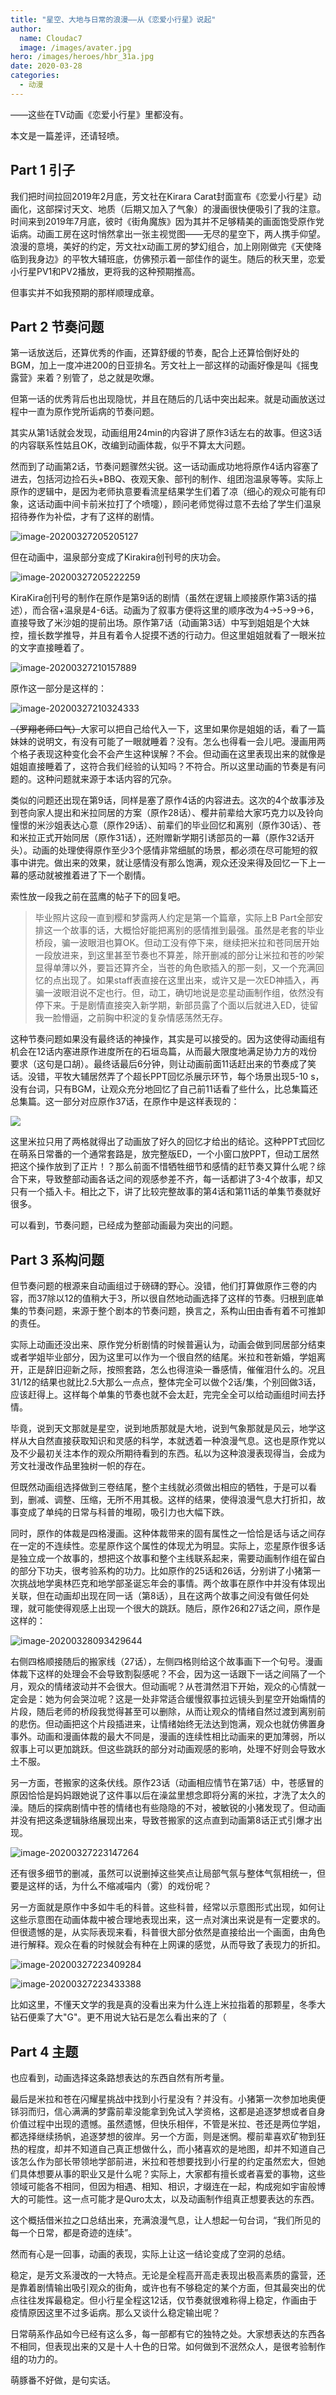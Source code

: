 ```yaml
---
title: "星空、大地与日常的浪漫——从《恋爱小行星》说起"
author: 
  name: Cloudac7
  image: /images/avater.jpg
hero: /images/heroes/hbr_31a.jpg
date: 2020-03-28
categories:
  - 动漫
---
```


——这些在TV动画《恋爱小行星》里都没有。

本文是一篇差评，还请轻喷。

## Part 1 引子

我们把时间拉回2019年2月底，芳文社在Kirara Carat封面宣布《恋爱小行星》动画化，这部探讨天文、地质（后期又加入了气象）的漫画很快便吸引了我的注意。时间来到2019年7月底，彼时《街角魔族》因为其并不足够精美的画面饱受原作党诟病。动画工房在这时悄然拿出一张主视觉图——无尽的星空下，两人携手仰望。浪漫的意境，美好的约定，芳文社x动画工房的梦幻组合，加上刚刚做完《天使降临到我身边》的平牧大辅班底，仿佛预示着一部佳作的诞生。随后的秋天里，恋爱小行星PV1和PV2播放，更将我的这种预期推高。

但事实并不如我预期的那样顺理成章。

## Part 2 节奏问题

第一话放送后，还算优秀的作画，还算舒缓的节奏，配合上还算恰倒好处的BGM，加上一度冲进200的日亚排名。芳文社上一部这样的动画好像是叫《摇曳露营》来着？别管了，总之就是吹爆。

但第一话的优秀背后也出现隐忧，并且在随后的几话中突出起来。就是动画放送过程中一直为原作党所诟病的节奏问题。

其实从第1话就会发现，动画组用24min的内容讲了原作3话左右的故事。但这3话的内容联系性姑且OK，改编到动画体裁，似乎不算太大问题。

然而到了动画第2话，节奏问题骤然尖锐。这一话动画成功地将原作4话内容塞了进去，包括河边捡石头+BBQ、夜观天象、部刊的制作、组团泡温泉等等。实际上原作的逻辑中，是因为老师执意要看流星结果学生们着了凉（细心的观众可能有印象，这话动画中间卡前米拉打了个喷嚏），顾问老师觉得过意不去给了学生们温泉招待券作为补偿，才有了这样的剧情。

![image-20200327205205127](https://i.loli.net/2020/06/20/s8MViNdUnAXExIk.png)

但在动画中，温泉部分变成了Kirakira创刊号的庆功会。

![image-20200327205222259](https://i.loli.net/2020/06/20/LSngFf2yQoYKDs9.png)

KiraKira创刊号的制作在原作是第9话的剧情（虽然在逻辑上顺接原作第3话的描述），而合宿+温泉是4-6话。动画为了叙事方便将这里的顺序改为4→5→9→6，直接导致了米沙姐的提前出场。原作第7话（动画第3话）中写到姐姐是个大妹控，擅长数学推导，并且有着令人捉摸不透的行动力。但这里姐姐就看了一眼米拉的文字直接睡着了。

![image-20200327210157889](https://i.loli.net/2020/06/20/azcyHDXjL4Z6hTl.png)

原作这一部分是这样的：

![image-20200327210324333](https://i.loli.net/2020/06/20/gi7QYMmw5lboKS3.png)

<del>（罗翔老师口气）</del>大家可以把自己给代入一下，这里如果你是姐姐的话，看了一篇妹妹的说明文，有没有可能了一眼就睡着？没有。怎么也得看一会儿吧。漫画用两个格子表现这种变化会不会产生这种误解？不会。但动画在这里表现出来的就像是姐姐直接睡着了，这符合我们经验的认知吗？不符合。所以这里动画的节奏是有问题的。这种问题就来源于本话内容的冗杂。

类似的问题还出现在第9话，同样是塞了原作4话的内容进去。这次的4个故事涉及到苍向家人提出和米拉同居的方案（原作28话）、樱井前辈给大家巧克力以及铃向憧憬的米沙姐表达心意（原作29话）、前辈们的毕业回忆和离别（原作30话）、苍和米拉正式开始同居（原作31话），还附赠新学期引诱部员的一幕（原作32话开头）。动画的处理使得原作至少3个感情非常细腻的场景，都必须在尽可能短的叙事中讲完。做出来的效果，就让感情没有那么饱满，观众还没来得及回忆一下上一幕的感动就被推着进了下一个剧情。

索性放一段我之前在蓝鹰的帖子下的回复吧。

> 毕业照片这段一直到樱和梦露两人约定是第一个篇章，实际上B Part全部安排这一个故事的话，大概恰好能把离别的感情推到最强。虽然是老套的毕业桥段，骗一波眼泪也算OK。但动工没有停下来，继续把米拉和苍同居开始一段放进来，到这里甚至节奏也不算差，除开删减的部分让米拉和苍的吵架显得单薄以外，要旨还算齐全，当苍的角色歌插入的那一刻，又一个充满回忆的点出现了。如果staff表直接在这里出来，或许又是一次ED神插入，再骗一波眼泪说不定也行。但，动工，确切地说是恋星动画制作组，依然没有停下来。于是剧情直接突入新学期，新部员露了个面以后就进入ED，徒留我一脸懵逼，之前胸中积淀的复杂情感荡然无存。

这种节奏问题如果没有最终话的神操作，其实是可以接受的。因为这使得动画组有机会在12话内塞进原作进度所在的石垣岛篇，从而最大限度地满足协力方的戏份要求（这句是口胡）。最终话最后6分钟，则让动画前面11话赶出来的节奏成了笑话。没错，平牧大辅居然弄了个超长PPT回忆杀展示环节，每个场景出现5-10 s，没有台词，只有BGM，让观众充分地回忆了自己前11话看了些什么，比总集篇还总集篇。这一部分对应原作37话，在原作中是这样表现的：

![](https://i.loli.net/2020/06/20/PpXC3yHbVSLIlfo.jpg)

这里米拉只用了两格就得出了动画放了好久的回忆才给出的结论。这种PPT式回忆在萌系日常番的一个通常套路是，放完整版ED，一个小窗口放PPT，但动工居然把这个操作放到了正片！？那么前面不惜牺牲细节和感情的赶节奏又算什么呢？综合下来，导致整部动画各话之间的观感参差不齐，每一话都讲了3-4个故事，却又只有一个插入卡。相比之下，讲了比较完整故事的第4话和第11话的单集节奏就好很多。

可以看到，节奏问题，已经成为整部动画最为突出的问题。

## Part 3 系构问题

但节奏问题的根源来自动画组过于磅礴的野心。没错，他们打算做原作三卷的内容，而37除以12的值稍大于3，所以很自然地动画选择了这样的节奏。归根到底单集的节奏问题，来源于整个剧本的节奏问题，换言之，系构山田由香有着不可推卸的责任。

实际上动画还没出来、原作党分析剧情的时候普遍认为，动画会做到同居部分结束或者学姐毕业部分，因为这里可以作为一个很自然的结尾。米拉和苍新婚，学姐离开，正是辞旧迎新之际，按照套路，怎么也得渲染一番感情，催催泪什么的。况且31/12的结果也就比2.5大那么一点点，整体完全可以做个2话/集，个别回做3话，应该赶得上。这样每个单集的节奏也就不会太赶，完完全全可以给动画组时间去抒情。

毕竟，说到天文那就是星空，说到地质那就是大地，说到气象那就是风云，地学这样从大自然直接获取知识和灵感的科学，本就透着一种浪漫气息。这也是原作党以及不少最初关注本作的观众所期待看到的东西。私以为这种浪漫表现得当，会成为芳文社漫改作品里独树一帜的存在。

但既然动画组选择做到三卷结尾，整个主线就必须做出相应的牺牲，于是可以看到，删减、调整、压缩，无所不用其极。这样的结果，使得浪漫气息大打折扣，故事变成了单纯的日常与科普的堆砌，吸引力也大幅下跌。

同时，原作的体裁是四格漫画。这种体裁带来的固有属性之一恰恰是话与话之间存在一定的不连续性。恋星原作这个属性的体现尤为明显。实际上，恋星原作很多话是独立成一个故事的，想把这个故事和整个主线联系起来，需要动画制作组在留白的部分下功夫，很考验系构的功力。比如原作的25话和26话，分别讲了小猪第一次挑战地学奥林匹克和地学部圣诞忘年会的事情。两个故事在原作中并没有体现出关联，但在动画却出现在同一话（第8话），且在这两个故事之间没有做任何处理，就可能使得观感上出现一个很大的跳跃。随后，原作26和27话之间，原作是这样的：

![image-20200328093429644](https://i.loli.net/2020/06/20/ElOcn4tJTsYzrpM.png)

右侧四格顺接随后的搬家线（27话），左侧四格则给这个故事画下一个句号。漫画体裁下这样的处理会不会导致割裂感呢？不会，因为这一话跟下一话之间隔了一个月，观众的情绪波动并不会很大。但动画呢？从苍潸然泪下开始，观众的心情就一定会是：她为何会哭泣呢？这是一处非常适合缓慢叙事拉远镜头到星空开始煽情的片段，随后老师的桥段我觉得甚至可以删除，从而让观众的情绪自然过渡到离别前的悲伤。但动画把这个片段插进来，让情绪始终无法达到饱满，观众也就仿佛置身事外。动画和漫画体裁的最大不同是，漫画的连续性相比动画来的更加薄弱，所以叙事上可以更加跳跃。但这些跳跃的部分对动画观感的影响，处理不好则会导致水土不服。

另一方面，苍搬家的这条伏线。原作23话（动画相应情节在第7话）中，苍感冒的原因恰恰是妈妈跟她说了这件事以后在澡盆里想念即将分离的米拉，才洗了太久的澡。随后的探病剧情中苍的情绪也有些隐隐的不对，被敏锐的小猪发现了。但动画并没有把这条逻辑脉络展现出来，导致苍搬家的这点直到动画第8话正式引爆才出现。

![image-20200327223147264](https://i.loli.net/2020/06/20/q5PXLIAT9FfBz87.png)

还有很多细节的删减，虽然可以说删掉这些笑点让局部气氛与整体气氛相统一，但要是这样的话，为什么不缩减喵内（雾）的戏份呢？

另一方面就是原作中多如牛毛的科普。这些科普，经常以示意图形式出现，如何让这些示意图在动画体裁中被合理地表现出来，这一点对演出来说是有一定要求的。但很遗憾的是，从实际表现来看，科普很大部分依然是直接给出一个画面，由角色进行解释。观众在看的时候就会有种在上网课的感觉，从而导致了表现力的折扣。

![image-20200327223409284](https://i.loli.net/2020/06/20/VGogxhnuTZySNi9.png)

![image-20200327223433388](https://i.loli.net/2020/06/20/rljHtefiYaKbUN9.png)

比如这里，不懂天文学的我是真的没看出来为什么连上米拉指着的那颗星，冬季大钻石便乘了大"G"。更不用说大钻石是怎么看出来的了（

## Part 4 主题

也应看到，动画选择这条路想表达的东西自然有所考量。

最后是米拉和苍在闪耀星挑战中找到小行星没有？并没有。小猪第一次参加地奥便铩羽而归，信心满满的梦露前辈没能拿到免试入学资格，这都是追逐梦想或者自身价值过程中出现的遗憾。虽然遗憾，但快乐相伴，不管是米拉、苍还是两位学姐，都选择继续扬帆，追逐梦想的彼岸。另一个方面，则是迷惘。樱前辈喜欢矿物到狂热的程度，却并不知道自己真正想做什么，而小猪喜欢的是地图，却并不知道自己该怎么作为部长带领地学部前进，米拉和苍想要找到小行星的约定虽然宏大，但她们具体想要从事的职业又是什么呢？实际上，大家都有擅长或者喜爱的事物，这些领域可能各不相同，但因为相遇、相知、相识，才缀连在一起，构成宛如宇宙般博大的可能性。这一点可能才是Quro太太，以及动画制作组真正想要表达的东西。

这个概括借米拉之口总结出来，充满浪漫气息，让人想起一句台词，“我们所见的每一个日常，都是奇迹的连续”。

然而有心是一回事，动画的表现，实际上让这一结论变成了空洞的总结。

稳定，是芳文系漫改的一大特点。无论是全程高开高走表现出极高素质的露营，还是靠着剧情输出吸引观众的街角，或许也有不够稳定的某个方面，但其最突出的优点往往发挥最稳定。但小行星全程这12话，仅节奏就很难称得上稳定，作画由于疫情原因这里不过多诟病。那么又谈什么稳定输出呢？

日常萌系作品如今已经有这么多，每一部都有它的独特之处。大家想表达的东西各不相同，但表现出来的又是十人十色的日常。如何做到不泯然众人，是很考验制作组的功力的。

萌豚番不好做，是句实话。